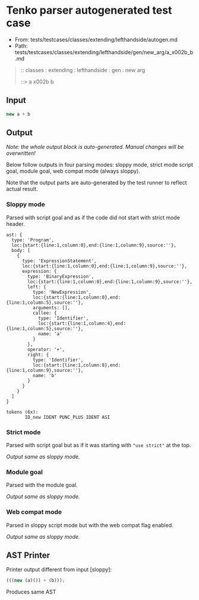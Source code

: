 # Tenko parser autogenerated test case

- From: tests/testcases/classes/extending/lefthandside/autogen.md
- Path: tests/testcases/classes/extending/lefthandside/gen/new_arg/a_x002b_b.md

> :: classes : extending : lefthandside : gen : new arg
>
> ::> a x002b b

## Input


`````js
new a + b
`````

## Output

_Note: the whole output block is auto-generated. Manual changes will be overwritten!_

Below follow outputs in four parsing modes: sloppy mode, strict mode script goal, module goal, web compat mode (always sloppy).

Note that the output parts are auto-generated by the test runner to reflect actual result.

### Sloppy mode

Parsed with script goal and as if the code did not start with strict mode header.

`````
ast: {
  type: 'Program',
  loc:{start:{line:1,column:0},end:{line:1,column:9},source:''},
  body: [
    {
      type: 'ExpressionStatement',
      loc:{start:{line:1,column:0},end:{line:1,column:9},source:''},
      expression: {
        type: 'BinaryExpression',
        loc:{start:{line:1,column:0},end:{line:1,column:9},source:''},
        left: {
          type: 'NewExpression',
          loc:{start:{line:1,column:0},end:{line:1,column:5},source:''},
          arguments: [],
          callee: {
            type: 'Identifier',
            loc:{start:{line:1,column:4},end:{line:1,column:5},source:''},
            name: 'a'
          }
        },
        operator: '+',
        right: {
          type: 'Identifier',
          loc:{start:{line:1,column:8},end:{line:1,column:9},source:''},
          name: 'b'
        }
      }
    }
  ]
}

tokens (6x):
       ID_new IDENT PUNC_PLUS IDENT ASI
`````

### Strict mode

Parsed with script goal but as if it was starting with `"use strict"` at the top.

_Output same as sloppy mode._

### Module goal

Parsed with the module goal.

_Output same as sloppy mode._

### Web compat mode

Parsed in sloppy script mode but with the web compat flag enabled.

_Output same as sloppy mode._

## AST Printer

Printer output different from input [sloppy]:

````js
(((new (a)()) + (b)));
````

Produces same AST

